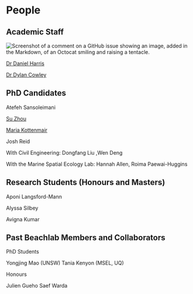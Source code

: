 # People

## Academic Staff



![Screenshot of a comment on a GitHub issue showing an image, added in the Markdown, of an Octocat smiling and raising a tentacle.](https://myoctocat.com/assets/images/base-octocat.svg)

[Dr Daniel Harris](https://researchers.uq.edu.au/researcher/16758)

[Dr Dylan Cowley](https://environment.uq.edu.au/profile/13253/dylan-cowley)

## PhD Candidates

Atefeh Sansoleimani

[Su Zhou](https://environment.uq.edu.au/profile/26782/su-zhou) 

[Maria Kottenmair](https://environment.uq.edu.au/profile/28356/maria-kottermair)

Josh Reid

With Civil Engineering: Dongfang Liu ,Wen Deng

With the Marine Spatial Ecology Lab: Hannah Allen, Roima Paewai-Huggins

## Research Students (Honours and Masters)

Aponi Langsford-Mann

Alyssa Silbey

Avigna Kumar

## Past Beachlab Members and Collaborators

PhD Students

Yongjing Mao (UNSW)
Tania Kenyon (MSEL, UQ)

Honours

Julien Gueho
Saef Warda
